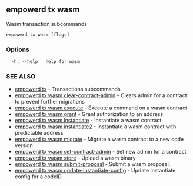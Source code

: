 ## empowerd tx wasm

Wasm transaction subcommands

```
empowerd tx wasm [flags]
```

### Options

```
  -h, --help   help for wasm
```

### SEE ALSO

* [empowerd tx](empowerd_tx.md)	 - Transactions subcommands
* [empowerd tx wasm clear-contract-admin](empowerd_tx_wasm_clear-contract-admin.md)	 - Clears admin for a contract to prevent further migrations
* [empowerd tx wasm execute](empowerd_tx_wasm_execute.md)	 - Execute a command on a wasm contract
* [empowerd tx wasm grant](empowerd_tx_wasm_grant.md)	 - Grant authorization to an address
* [empowerd tx wasm instantiate](empowerd_tx_wasm_instantiate.md)	 - Instantiate a wasm contract
* [empowerd tx wasm instantiate2](empowerd_tx_wasm_instantiate2.md)	 - Instantiate a wasm contract with predictable address
* [empowerd tx wasm migrate](empowerd_tx_wasm_migrate.md)	 - Migrate a wasm contract to a new code version
* [empowerd tx wasm set-contract-admin](empowerd_tx_wasm_set-contract-admin.md)	 - Set new admin for a contract
* [empowerd tx wasm store](empowerd_tx_wasm_store.md)	 - Upload a wasm binary
* [empowerd tx wasm submit-proposal](empowerd_tx_wasm_submit-proposal.md)	 - Submit a wasm proposal.
* [empowerd tx wasm update-instantiate-config](empowerd_tx_wasm_update-instantiate-config.md)	 - Update instantiate config for a codeID

